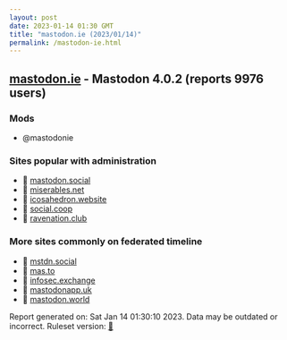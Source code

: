 ```yaml
---
layout: post
date: 2023-01-14 01:30 GMT
title: "mastodon.ie (2023/01/14)"
permalink: /mastodon-ie.html
---
```


## [mastodon.ie](https://mastodon.ie) - Mastodon 4.0.2 (reports 9976 users)

### Mods
 * @mastodonie

### Sites popular with administration

* 🐘 [mastodon.social](/mastodon-social.html)
* 🐘 [miserables.net](/miserables-net.html)
* 🐘 [icosahedron.website](/icosahedron-website.html)
* 🐘 [social.coop](/social-coop.html)
* 🐘 [ravenation.club](/ravenation-club.html)

### More sites commonly on federated timeline

* 🐘 [mstdn.social](/mstdn-social.html)
* 🐘 [mas.to](/mas-to.html)
* 🐘 [infosec.exchange](/infosec-exchange.html)
* 🐘 [mastodonapp.uk](/mastodonapp-uk.html)
* 🐘 [mastodon.world](/mastodon-world.html)

Report generated on: Sat Jan 14 01:30:10 2023. Data may be outdated or incorrect.
Ruleset version: [🧁](/version-cupcake)
